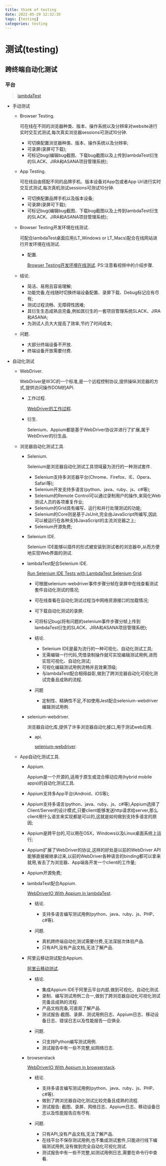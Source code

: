 ```yaml
---
title: think of testing
date: 2022-05-29 12:32:35
tags: [testing]
categories: testing
---
```


# 测试(testing)

## 跨终端自动化测试

### 平台

> <a href='https://www.lambdatest.com/'>lambdaTest</a>

- 手动测试

  - Browser Testing.

    可在线在不同的浏览器种类、版本、操作系统以及分辨率对website进行实时交互式测试,每次真实浏览器sessions可测试10分钟.

    - 可切换配置浏览器种类、版本、操作系统以及分辨率;
    - 可录屏(录屏可下载);
    - 可标记bug(编辑bug截图、下载bug截图以及上传到lambdaTest衍生的SLACK、JIRA和ASANA项目管理系统);

  - App Testing.

    可在线自由搭配不同的品牌手机、版本设备对App包或者App Url进行实时交互式测试,每次真机测试sessions可测试10分钟.

    - 可切换配置品牌手机以及版本设备;
    - 可录屏(录屏可下载);
    - 可标记bug(编辑bug截图、下载bug截图以及上传到lambdaTest衍生的SLACK、JIRA和ASANA项目管理系统);

  - Browser Testing开发环境在线测试.

    可配合lambdaTest桌面应用(LT_Windows or LT_Macs)配合在线网站进行开发环境在线测试.

    - 配置.

      <a href='https://www.lambdatest.com/support/docs/testing-locally-hosted-pages/'>Browser Testing开发环境在线测试</a>. PS:注意看视频中的介绍步骤.

  - 结论.
  
    - 简洁、易用且容易理解;
    - 功能完备,在线随时切换终端设备配置、录屏下载、Debug标记应有尽有;
    - 测试过程流畅、无障碍性困难;
    - 其衍生生态成熟且完备,例如其衍生的一套项目管理系统SLACK、JIRA和ASANA;
    - 为测试人员大大提高了效率,节约了时间成本;

  - 问题.

    - 大部分终端设备不开放.
    - 终端设备开放需要付费.

- 自动化测试

  - WebDriver.

    WebDriver是W3C的一个标准,是一个远程控制协议,提供操纵浏览器的方式,提供访问操作DOM的API.
  
    - 工作过程.
    
      <a href='https://blog.csdn.net/ant_ren/article/details/7970793'>WebDriver的工作过程</a>.
    
    - 衍生.

      Selenium、Appium都是基于WebDriver协议并进行了扩展,属于WebDriver的衍生品.

  - 浏览器自动化测试工具.

    - Selenium.

      Selenium是浏览器自动化测试工具领域最为流行的一种测试套件.

      - Selenium支持多浏览器平台(Chrome、Firefox、IE、Opera、Safari等);
      - Selenium开发支持多语言(python、java、ruby、js、c#等);
      - Selenium的Remote Control可以通过录制用户的操作,来简化Web测试人员的各项重复作业;
      - Selenium的Grid具有编写、运行和并行处理测试的功能;
      - Selenium的Core则是基于JsUnit,完全由JavaScript所编写,因此可以被运行在各种支持JavaScript的主流浏览器之上;
      - Selenium开源免费;

    - Selenium IDE.

      Selenium IDE能够以插件的形式被安装到测试者的浏览器中,从而方便地实现Web界面的测试.
    
    - lambdaTest配合Selenium IDE.

      <a href='https://www.lambdatest.com/support/docs/run-selenium-ide-tests-on-lambdatest-selenium-cloud-grid/'>Run Selenium IDE Tests with LambdaTest Selenium Grid</a>.

      - 可根据selenium-webdriver事件步骤分帧在录屏中在线查看测试套件自动化测试的情况;
      - 可在线查看在自动化测试过程当中网络资源接口的加载情况;
      - 可下载自动化测试的录屏;
      - 可将标记bug(将有问题的selenium事件步骤分帧上传到lambdaTest衍生的SLACK、JIRA和ASANA项目管理系统);

      - 结论.

        - Selenium IDE是最为流行的一种可视化、自动化测试工具;
        - 无需编辑一行代码,凭借录制操作就可实现编辑测试用例,进而实现可视化、自动化测试;
        - 可视化编辑测试用例流畅并且效果顶级;
        - 与lambdaTest配合相得益彰,做到了跨浏览器自动化可视化测试完备且成熟的流程.

      - 问题

        - 定制性、精确性不足,不如使用Jest配合selenium-webdriver编辑测试用例.

    - selenium-webdriver.

      浏览器自动化库,提供了许多浏览器自动化接口,用于测试web应用.
      
      - api.
      
        <a href='https://www.selenium.dev/selenium/docs/api/javascript/'>selenium-webdriver</a>.

  - App自动化测试工具.

    - Appium.

      Appium是一个开源的,适用于原生或混合移动应用(hybrid mobile apps)的自动化测试工具.
    - Appium支持多App平台(Android、iOS等);
    - Appium支持多语言(python、java、ruby、js、c#等),Appium选择了Client/Server的设计模式,只要client能够发送http请求给server,那么client用什么语言来实现都是可以的,这就是如何做到支持多语言的原因;
    - Appium是跨平台的,可以用在OSX，Windows以及Linux桌面系统上运行;
    - Appium扩展了WebDriver的协议,这样的好处是以前的WebDriver API能够直接被继承过来,以前的WebDriver各种语言的binding都可以拿来就用,省去了为浏览器、App端各开发一个client的工作量;
    - Appium开源免费;

    - lambdaTest配合Appium.

      <a href='https://www.lambdatest.com/support/docs/appium-nodejs-webdriverio/'>WebDriverIO With Appium in lambdaTest</a>.
    
      - 结论.
      
        - 支持多语言编写测试用例(python、java、ruby、js、PHP、c#等).

      - 问题.
    
        - 真机跨终端自动化测试需要付费,无法深层次体验产品.
        - 只有API,没有产品文档,无法了解产品.
    
    - 阿里云移动测试配合Appium.

      <a href='https://help.aliyun.com/document_detail/175761.html'>阿里云移动测试</a>.
    
      - 结论.
        
        - 集成Appium IDE于阿里云平台内部,做到可视化、自动化测试.
        - 录制、编写测试用例二合一,做到了跨浏览器自动化可视化测试完备且成熟的流程.
        - 产品文档完备,可直观了解产品.
        - 测试报告:截图、录屏、测试用例日志、Appium日志、移动设备日志、错误日志以及性能报告一应俱全.
      
      - 问题.
      
        - 只支持Python编写测试用例.
        - 测试报告中有一些不完整,如网络日志.
      
    - browserstack
    
      <a href='https://www.browserstack.com/docs/app-automate/appium/getting-started/nodejs/webdriverio'>WebDriverIO With Appium in browserstack</a>.

      - 结论.

        - 支持多语言编写测试用例(python、java、ruby、js、PHP、c#等).
        - 做到了跨浏览器自动化测试比较完备且成熟的流程.
        - 测试报告: 截图、录屏、网络日志、Appium日志、移动设备日志以及性能报告应有尽有.

      - 问题.
        
        - 只有API,没有产品文档,无法了解产品.
        - 在线平台不保存测试用例,也不集成测试套件,只能进行线下编辑测试用例,没有做到完全自动化可视化测试.
        - 测试报告中有一些不完整,如测试用例日志,需要在命令行中查看.
